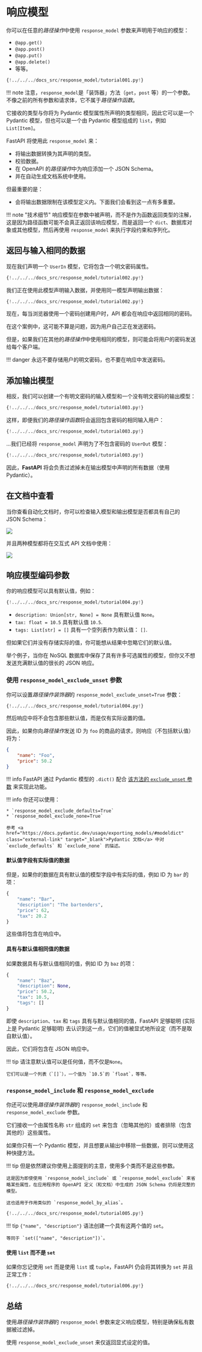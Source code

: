 # 响应模型

你可以在任意的*路径操作*中使用 `response_model` 参数来声明用于响应的模型：

* `@app.get()`
* `@app.post()`
* `@app.put()`
* `@app.delete()`
* 等等。

```Python hl_lines="17"
{!../../../docs_src/response_model/tutorial001.py!}
```

!!! note
    注意，`response_model`是「装饰器」方法（`get`，`post` 等）的一个参数。不像之前的所有参数和请求体，它不属于*路径操作函数*。

它接收的类型与你将为 Pydantic 模型属性所声明的类型相同，因此它可以是一个 Pydantic 模型，但也可以是一个由 Pydantic 模型组成的 `list`，例如 `List[Item]`。

FastAPI 将使用此 `response_model` 来：

* 将输出数据转换为其声明的类型。
* 校验数据。
* 在 OpenAPI 的*路径操作*中为响应添加一个 JSON Schema。
* 并在自动生成文档系统中使用。

但最重要的是：

* 会将输出数据限制在该模型定义内。下面我们会看到这一点有多重要。

!!! note "技术细节"
    响应模型在参数中被声明，而不是作为函数返回类型的注解，这是因为路径函数可能不会真正返回该响应模型，而是返回一个 `dict`、数据库对象或其他模型，然后再使用 `response_model` 来执行字段约束和序列化。

## 返回与输入相同的数据

现在我们声明一个 `UserIn` 模型，它将包含一个明文密码属性。

```Python hl_lines="9  11"
{!../../../docs_src/response_model/tutorial002.py!}
```

我们正在使用此模型声明输入数据，并使用同一模型声明输出数据：

```Python hl_lines="17-18"
{!../../../docs_src/response_model/tutorial002.py!}
```

现在，每当浏览器使用一个密码创建用户时，API 都会在响应中返回相同的密码。

在这个案例中，这可能不算是问题，因为用户自己正在发送密码。

但是，如果我们在其他的*路径操作*中使用相同的模型，则可能会将用户的密码发送给每个客户端。

!!! danger
    永远不要存储用户的明文密码，也不要在响应中发送密码。

## 添加输出模型

相反，我们可以创建一个有明文密码的输入模型和一个没有明文密码的输出模型：

```Python hl_lines="9  11  16"
{!../../../docs_src/response_model/tutorial003.py!}
```

这样，即便我们的*路径操作函数*将会返回包含密码的相同输入用户：

```Python hl_lines="24"
{!../../../docs_src/response_model/tutorial003.py!}
```

...我们已经将 `response_model` 声明为了不包含密码的 `UserOut` 模型：

```Python hl_lines="22"
{!../../../docs_src/response_model/tutorial003.py!}
```

因此，**FastAPI** 将会负责过滤掉未在输出模型中声明的所有数据（使用 Pydantic）。

## 在文档中查看

当你查看自动化文档时，你可以检查输入模型和输出模型是否都具有自己的 JSON Schema：

<img src="https://fastapi.tiangolo.com/img/tutorial/response-model/image01.png">

并且两种模型都将在交互式 API 文档中使用：

<img src="https://fastapi.tiangolo.com/img/tutorial/response-model/image02.png">

## 响应模型编码参数

你的响应模型可以具有默认值，例如：

```Python hl_lines="11  13-14"
{!../../../docs_src/response_model/tutorial004.py!}
```

* `description: Union[str, None] = None` 具有默认值 `None`。
* `tax: float = 10.5` 具有默认值 `10.5`.
* `tags: List[str] = []` 具有一个空列表作为默认值： `[]`.

但如果它们并没有存储实际的值，你可能想从结果中忽略它们的默认值。

举个例子，当你在 NoSQL 数据库中保存了具有许多可选属性的模型，但你又不想发送充满默认值的很长的 JSON 响应。

### 使用 `response_model_exclude_unset` 参数

你可以设置*路径操作装饰器*的 `response_model_exclude_unset=True` 参数：

```Python hl_lines="24"
{!../../../docs_src/response_model/tutorial004.py!}
```

然后响应中将不会包含那些默认值，而是仅有实际设置的值。

因此，如果你向*路径操作*发送 ID 为 `foo` 的商品的请求，则响应（不包括默认值）将为：

```JSON
{
    "name": "Foo",
    "price": 50.2
}
```

!!! info
    FastAPI 通过 Pydantic 模型的 `.dict()` 配合 <a href="https://docs.pydantic.dev/usage/exporting_models/#modeldict" class="external-link" target="_blank">该方法的 `exclude_unset` 参数</a> 来实现此功能。

!!! info
    你还可以使用：

    * `response_model_exclude_defaults=True`
    * `response_model_exclude_none=True`

    参考 <a href="https://docs.pydantic.dev/usage/exporting_models/#modeldict" class="external-link" target="_blank">Pydantic 文档</a> 中对 `exclude_defaults` 和 `exclude_none` 的描述。

#### 默认值字段有实际值的数据

但是，如果你的数据在具有默认值的模型字段中有实际的值，例如 ID 为 `bar` 的项：

```Python hl_lines="3  5"
{
    "name": "Bar",
    "description": "The bartenders",
    "price": 62,
    "tax": 20.2
}
```

这些值将包含在响应中。

#### 具有与默认值相同值的数据

如果数据具有与默认值相同的值，例如 ID 为 `baz` 的项：

```Python hl_lines="3  5-6"
{
    "name": "Baz",
    "description": None,
    "price": 50.2,
    "tax": 10.5,
    "tags": []
}
```

即使 `description`、`tax` 和 `tags` 具有与默认值相同的值，FastAPI 足够聪明 (实际上是 Pydantic 足够聪明) 去认识到这一点，它们的值被显式地所设定（而不是取自默认值）。

因此，它们将包含在 JSON 响应中。

!!! tip
    请注意默认值可以是任何值，而不仅是`None`。

    它们可以是一个列表（`[]`），一个值为 `10.5`的 `float`，等等。

### `response_model_include` 和 `response_model_exclude`

你还可以使用*路径操作装饰器*的 `response_model_include` 和 `response_model_exclude` 参数。

它们接收一个由属性名称 `str` 组成的 `set` 来包含（忽略其他的）或者排除（包含其他的）这些属性。

如果你只有一个 Pydantic 模型，并且想要从输出中移除一些数据，则可以使用这种快捷方法。

!!! tip
    但是依然建议你使用上面提到的主意，使用多个类而不是这些参数。

    这是因为即使使用 `response_model_include` 或 `response_model_exclude` 来省略某些属性，在应用程序的 OpenAPI 定义（和文档）中生成的 JSON Schema 仍将是完整的模型。

    这也适用于作用类似的 `response_model_by_alias`。

```Python hl_lines="31  37"
{!../../../docs_src/response_model/tutorial005.py!}
```

!!! tip
    `{"name", "description"}` 语法创建一个具有这两个值的 `set`。

    等同于 `set(["name", "description"])`。

#### 使用 `list` 而不是 `set`

如果你忘记使用 `set` 而是使用 `list` 或 `tuple`，FastAPI 仍会将其转换为 `set` 并且正常工作：

```Python hl_lines="31  37"
{!../../../docs_src/response_model/tutorial006.py!}
```

## 总结

使用*路径操作装饰器*的 `response_model` 参数来定义响应模型，特别是确保私有数据被过滤掉。

使用 `response_model_exclude_unset` 来仅返回显式设定的值。
